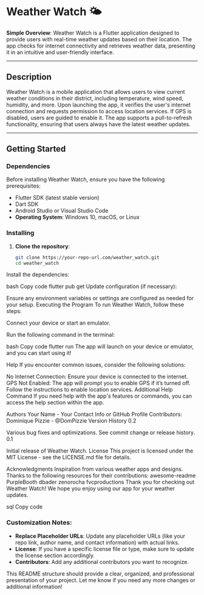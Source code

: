 # Weather Watch 🌤️

**Simple Overview**: Weather Watch is a Flutter application designed to provide users with real-time weather updates based on their location. The app checks for internet connectivity and retrieves weather data, presenting it in an intuitive and user-friendly interface.

---

## Description

Weather Watch is a mobile application that allows users to view current weather conditions in their district, including temperature, wind speed, humidity, and more. Upon launching the app, it verifies the user's internet connection and requests permission to access location services. If GPS is disabled, users are guided to enable it. The app supports a pull-to-refresh functionality, ensuring that users always have the latest weather updates.

---

## Getting Started

### Dependencies

Before installing Weather Watch, ensure you have the following prerequisites:

- Flutter SDK (latest stable version)
- Dart SDK
- Android Studio or Visual Studio Code
- **Operating System**: Windows 10, macOS, or Linux

### Installing

1. **Clone the repository**:
   ```bash
   git clone https://your-repo-url.com/weather_watch.git
   cd weather_watch
Install the dependencies:

bash
Copy code
flutter pub get
Update configuration (if necessary):

Ensure any environment variables or settings are configured as needed for your setup.
Executing the Program
To run Weather Watch, follow these steps:

Connect your device or start an emulator.

Run the following command in the terminal:

bash
Copy code
flutter run
The app will launch on your device or emulator, and you can start using it!

Help
If you encounter common issues, consider the following solutions:

No Internet Connection: Ensure your device is connected to the internet.
GPS Not Enabled: The app will prompt you to enable GPS if it’s turned off. Follow the instructions to enable location services.
Additional Help Command
If you need help with the app's features or commands, you can access the help section within the app.

Authors
Your Name - Your Contact Info or GitHub Profile
Contributors:
Dominique Pizzie - @DomPizzie
Version History
0.2

Various bug fixes and optimizations.
See commit change or release history.
0.1

Initial release of Weather Watch.
License
This project is licensed under the MIT License - see the LICENSE.md file for details.

Acknowledgments
Inspiration from various weather apps and designs.
Thanks to the following resources for their contributions:
awesome-readme
PurpleBooth
dbader
zenorocha
fvcproductions
Thank you for checking out Weather Watch! We hope you enjoy using our app for your weather updates.

sql
Copy code

### Customization Notes:
- **Replace Placeholder URLs**: Update any placeholder URLs (like your repo link, author name, and contact information) with actual links.
- **License**: If you have a specific license file or type, make sure to update the license section accordingly.
- **Contributors**: Add any additional contributors you want to recognize.

This README structure should provide a clear, organized, and professional presentation of your project. Let me know if you need any more changes or additional information!
